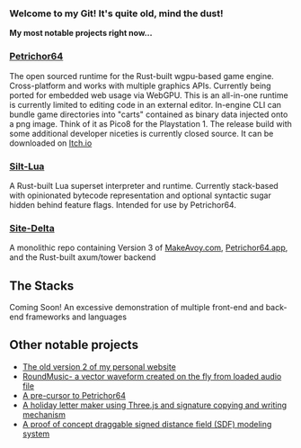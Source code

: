### Welcome to my Git! It's quite old, mind the dust!

**My most notable projects right now...**

### [Petrichor64](https://github.com/Auxnon/Petrichor64)
The open sourced runtime for the Rust-built wgpu-based game engine. Cross-platform and works with multiple graphics APIs. Currently being ported for embedded web usage via WebGPU. This is an all-in-one runtime is currently limited to editing code in an external editor. In-engine CLI can bundle game directories into "carts" contained as binary data injected onto a png image. Think of it as Pico8 for the Playstation 1. The release build with some additional developer niceties is currently closed source. It can be downloaded on [Itch.io](https://makeavoy.itch.io/petrichor64)

### [Silt-Lua](https://github.com/Auxnon/silt-lua)
A Rust-built Lua superset interpreter and runtime. Currently stack-based with opinionated bytecode representation and optional syntactic sugar hidden behind feature flags. Intended for use by Petrichor64.

### [Site-Delta](https://github.com/Auxnon/site-delta)
A monolithic repo containing Version 3 of [MakeAvoy.com](https://makeavoy.com/), [Petrichor64.app](https://petrichor64.app/), and the Rust-built axum/tower backend

## The Stacks
Coming Soon! An excessive demonstration of multiple front-end and back-end frameworks and languages


## Other notable projects
- [The old version 2 of my personal website](https://github.com/Auxnon/NewWave)
- [RoundMusic- a vector waveform created on the fly from loaded audio file](https://github.com/Auxnon/round-music)
- [A pre-cursor to Petrichor64](https://github.com/Auxnon/macro-test)
- [A holiday letter maker using Three.js and signature copying and writing mechanism](https://github.com/Auxnon/seasons-greetings)
- [A proof of concept draggable signed distance field (SDF) modeling system](https://github.com/Auxnon/clumpy-tool/)
